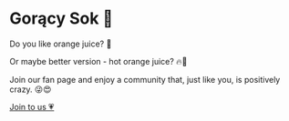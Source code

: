 # Gorący Sok 🍹

Do you like orange juice? 🍹 

Or maybe better version - hot orange juice? 🔥🍹

Join our fan page and enjoy a community that, just like you, is positively crazy. 😜😍


[Join to us 💗](https://goracy-sok.web.app)

